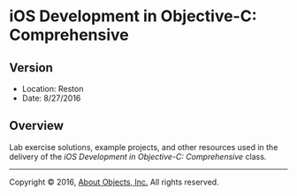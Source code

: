 # iOS Development in Objective-C: Comprehensive

## Version

* Location: Reston
* Date: 8/27/2016

## Overview

Lab exercise solutions, example projects, and other resources used in the delivery of the *iOS Development in Objective-C: Comprehensive* class.

---

Copyright &copy; 2016, [About Objects, Inc.](http://www.aboutobjects.com) All rights reserved. 